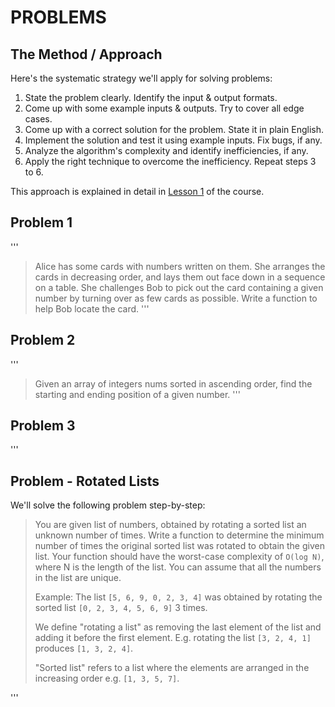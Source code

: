 # PROBLEMS

## The Method / Approach

Here's the systematic strategy we'll apply for solving problems:

1. State the problem clearly. Identify the input & output formats.
2. Come up with some example inputs & outputs. Try to cover all edge cases.
3. Come up with a correct solution for the problem. State it in plain English.
4. Implement the solution and test it using example inputs. Fix bugs, if any.
5. Analyze the algorithm's complexity and identify inefficiencies, if any.
6. Apply the right technique to overcome the inefficiency. Repeat steps 3 to 6.

This approach is explained in detail in [Lesson 1](https://jovian.ai/learn/data-structures-and-algorithms-in-python/lesson/lesson-1-binary-search-linked-lists-and-complexity) of the course.

## Problem 1

'''
> Alice has some cards with numbers written on them.
> She arranges the cards in decreasing order, and lays them out face down in a sequence on a table.
> She challenges Bob to pick out the card containing a given number by turning over as few cards as possible.
> Write a function to help Bob locate the card.
'''

## Problem 2

'''
> Given an array of integers nums sorted in ascending order,
> find the starting and ending position of a given number.
'''

## Problem 3

'''

## Problem - Rotated Lists

We'll solve the following problem step-by-step:

> You are given list of numbers, obtained by rotating a sorted list an unknown number of times. Write a function to determine the minimum number of times the original sorted list was rotated to obtain the given list. Your function should have the worst-case complexity of `O(log N)`, where N is the length of the list. You can assume that all the numbers in the list are unique.
>
> Example: The list `[5, 6, 9, 0, 2, 3, 4]` was obtained by rotating the sorted list `[0, 2, 3, 4, 5, 6, 9]` 3 times.
>
> We define "rotating a list" as removing the last element of the list and adding it before the first element. E.g. rotating the list `[3, 2, 4, 1]` produces `[1, 3, 2, 4]`.
>
>"Sorted list" refers to a list where the elements are arranged in the increasing order  e.g. `[1, 3, 5, 7]`.
>
'''

